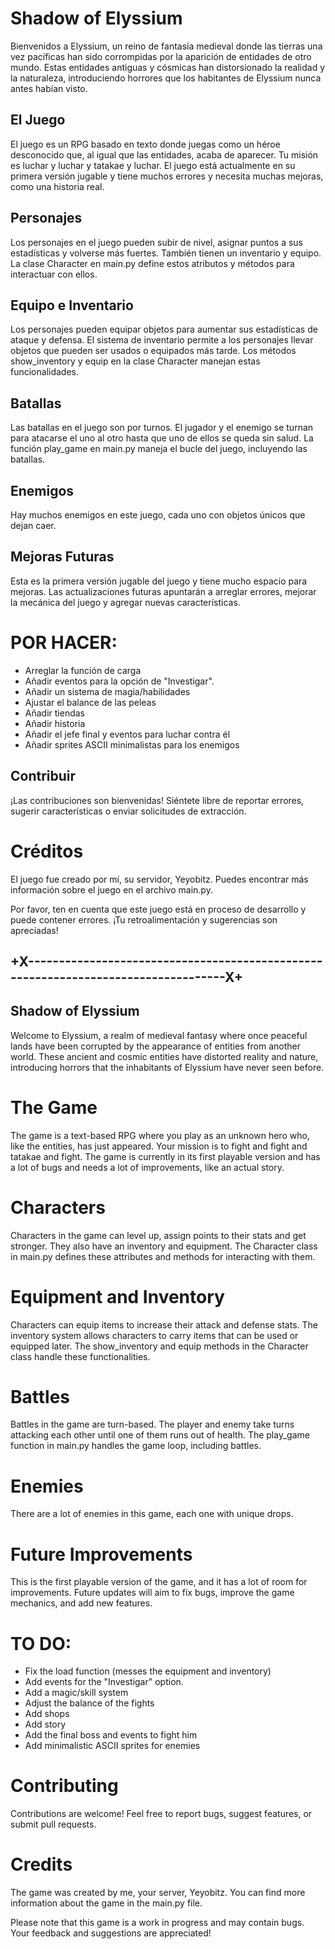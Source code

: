 
# Shadow of Elyssium
Bienvenidos a Elyssium, un reino de fantasía medieval donde las tierras una vez pacíficas han sido corrompidas por la aparición de entidades de otro mundo. Estas entidades antiguas y cósmicas han distorsionado la realidad y la naturaleza, introduciendo horrores que los habitantes de Elyssium nunca antes habían visto.

## El Juego
El juego es un RPG basado en texto donde juegas como un héroe desconocido que, al igual que las entidades, acaba de aparecer. Tu misión es luchar y luchar y tatakae y luchar. El juego está actualmente en su primera versión jugable y tiene muchos errores y necesita muchas mejoras, como una historia real.

## Personajes
Los personajes en el juego pueden subir de nivel, asignar puntos a sus estadísticas y volverse más fuertes. También tienen un inventario y equipo. La clase Character en main.py define estos atributos y métodos para interactuar con ellos.

## Equipo e Inventario
Los personajes pueden equipar objetos para aumentar sus estadísticas de ataque y defensa. El sistema de inventario permite a los personajes llevar objetos que pueden ser usados o equipados más tarde. Los métodos show_inventory y equip en la clase Character manejan estas funcionalidades.

## Batallas
Las batallas en el juego son por turnos. El jugador y el enemigo se turnan para atacarse el uno al otro hasta que uno de ellos se queda sin salud. La función play_game en main.py maneja el bucle del juego, incluyendo las batallas.

## Enemigos
Hay muchos enemigos en este juego, cada uno con objetos únicos que dejan caer.

## Mejoras Futuras
Esta es la primera versión jugable del juego y tiene mucho espacio para mejoras. Las actualizaciones futuras apuntarán a arreglar errores, mejorar la mecánica del juego y agregar nuevas características.

# POR HACER:
- Arreglar la función de carga
- Añadir eventos para la opción de "Investigar".
- Añadir un sistema de magia/habilidades
- Ajustar el balance de las peleas
- Añadir tiendas
- Añadir historia
- Añadir el jefe final y eventos para luchar contra él
- Añadir sprites ASCII minimalistas para los enemigos

## Contribuir
¡Las contribuciones son bienvenidas! Siéntete libre de reportar errores, sugerir características o enviar solicitudes de extracción.

# Créditos
El juego fue creado por mí, su servidor, Yeyobitz. Puedes encontrar más información sobre el juego en el archivo main.py.

Por favor, ten en cuenta que este juego está en proceso de desarrollo y puede contener errores. ¡Tu retroalimentación y sugerencias son apreciadas!

## +X-----------------------------------------------------------------------------------X+

## Shadow of Elyssium
Welcome to Elyssium, a realm of medieval fantasy where once peaceful lands have been corrupted by the appearance of entities from another world. These ancient and cosmic entities have distorted reality and nature, introducing horrors that the inhabitants of Elyssium have never seen before.

# The Game
The game is a text-based RPG where you play as an unknown hero who, like the entities, has just appeared. Your mission is to fight and fight and tatakae and fight. The game is currently in its first playable version and has a lot of bugs and needs a lot of improvements, like an actual story.

# Characters
Characters in the game can level up, assign points to their stats and get stronger. They also have an inventory and equipment. The Character class in main.py defines these attributes and methods for interacting with them.

# Equipment and Inventory
Characters can equip items to increase their attack and defense stats. The inventory system allows characters to carry items that can be used or equipped later. The show_inventory and equip methods in the Character class handle these functionalities.

# Battles
Battles in the game are turn-based. The player and enemy take turns attacking each other until one of them runs out of health. The play_game function in main.py handles the game loop, including battles.

# Enemies
There are a lot of enemies in this game, each one with unique drops.

# Future Improvements
This is the first playable version of the game, and it has a lot of room for improvements. Future updates will aim to fix bugs, improve the game mechanics, and add new features.

# TO DO:
- Fix the load function (messes the equipment and inventory)
- Add events for the "Investigar" option.
- Add a magic/skill system
- Adjust the balance of the fights
- Add shops
- Add story
- Add the final boss and events to fight him
- Add minimalistic ASCII sprites for enemies


# Contributing
Contributions are welcome! Feel free to report bugs, suggest features, or submit pull requests.

# Credits
The game was created by me, your server, Yeyobitz. You can find more information about the game in the main.py file.

Please note that this game is a work in progress and may contain bugs. Your feedback and suggestions are appreciated!